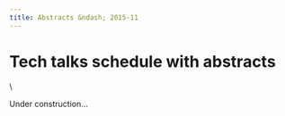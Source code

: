 ```yaml
---
title: Abstracts &ndash; 2015-11
---
```




  <style>
  h2.first {
    margin-top: 1em;
    border-bottom: 2px solid #BBB;
  }
  h2 {
    margin-top: 3em;
    border-bottom: 2px solid #BBB;
  }
  </style>



# Tech talks schedule with abstracts

\



Under construction...

  <!--

## Optimizing Audio Content Delivery at Scale {#gustavsson .first}

>| *<u>Speaker</u>: Niklas Gustavsson (Spotify)*
>| *<u>Time</u>: Monday, 26/1, 12.00 - 13.00*

▶ [Slides](http://www.cse.chalmers.se/~laurako/links/spotify.pdf)

Spotify delivers, and this is the technical term, a shitload of audio
content to its users. And we want to do so with low perceived latency
and good audio quality. As the number of users increases, lives in
ever more remote regions and in more heterogeneous device and network
environments, this has turned into quite a challenge.

This talk will go into detail on these challenges, and the designs
aimed at keeping the Spotify user experience getting ever better. This
includes how the internal audio pipeline works and some of the
optimizations in place to make it perform even under the worst
conditions.



## Designing the Epiphany Parallel Processor: Standing on the Shoulders of Giants with Blinders in Place {#olofsson}

  <img src="parallella.png" alt="Parallella board" width="22%" class="talk-img">

>| *<u>Speaker</u>: Andreas Olofsson (Adapteva)*
>| *<u>Time</u>: Monday, 2/2, 12.00 - 13.00*

▶ [Slides](olofsson_adapteva.pdf)

In 2008 I left my long time employer (Analog Devices) to start a
company with a mission to build a new type of parallel computer. This talk
will present the inspiration, design philosophy, mistakes, success,
iterations and surprises encountered in designing the Epiphany computer
architecture, four generations of Epiphany chips, and the $99 Parallella
credit card sized "supercomputer" project.



## Embedded High-Performance Processing -- Challenges in Long-Lifetime Applications {#ahlander}

>| *<u>Speaker</u>: Anders Åhlander (Saab)*
>| *<u>Time</u>: Monday, 9/2, 12.00 - 13.00*

▶ [Slides](http://www.cse.chalmers.se/~laurako/links/saab.pdf)

There is typically a mismatch between the life time of a processing technology generation and the life time of a sensor application. For instance, a radar application may have a life span of 20 years, which translates to many generations of processing technology. This imposes several interesting problems.

This talk will focus on how to get engineer efficient development/maintenance of long-lifetime embedded high-performance applications. How do we handle the mismatch in life time, can we efficiently exploit the evolving processor architectures for functional growth and increased system performance, what possibilities for higher engineering efficiency arise when computational performance increases, etc.?



## Safe and Secure Programming Using SPARK {#wallenburg}

  <img src="http://www.adacore.com/uploads/customers/project-atc.jpg" alt="SPARK" width="25%" class="talk-img">

>| *<u>Speaker</u>: Angela Wallenburg (Altran UK)*
>| *<u>Time</u>: Monday, 16/2, 12.00 - 13.00*

▶ [Slides](wallenburg_altran.pdf)

Sometimes software really has to work. SPARK is a programming language, a verification toolset and a design method which, taken together, ensure that ultra-low defect software can be deployed. By design, the SPARK language is immune to many programming language vulnerabilities (such as those listed by NIST/CWE/SANS). Under the hood, the SPARK static analysis tools use formal verification (automatic mathematical proof).

Generally formal verification is rarely used in industry due to its high cost and level of skill required. However, over the past 25 years SPARK has been applied worldwide in a range of industrial applications. A few examples include Rolls Royce Trent (engine control), EuroFighter Typhoon (military aircraft), and NATS iFACTS (air traffic control). Recently, SPARK has been attributed the reason of success for the Vermont Tech CubeSat, the only one that is still fully operational of NASA’s 2013 launch of 11 mini satellites (ELaNa project).

During this talk you will learn about the rationale of SPARK. We will cover topics such as strong typing, unambiguous semantics, modular verification, contracts, the verifying compiler, scalability, powerful static analysis, combination of test and proof, and cost-competitive development of software to regulations (such as DO-178C).



## Real Time Deformation in Need for Speed™ {#brinck}

  <img src="nfs.png" alt="Need for Speed™" width="25%" class="talk-img">

>| *<u>Speaker</u>: Andreas Brinck (EA Ghost)*
>| *<u>Time</u>: Monday, 23/2, 12.00 - 13.00*

We will showcase how we're using a FEM simulation implemented in compute shaders to apply controlled large scale deformations to a vehicle. The presentation will cover the FEM simulation, mesh generation, and explain how this is used to control the visual representation of a vehicle in the next Need for Speed™.



## Model Driven Development in Automotive Mechatronics {#lantz}

>| *<u>Speaker</u>: Jonn Lantz (Volvo Cars)*
>| *<u>Time</u>: <span class="red">Tuesday, 3/3</span>, 12.00 - 13.00*

▶ [Slides](http://www.cse.chalmers.se/~laurako/links/volvo.pptx)

The automotive industry today is transforming rapidly, in a way similar to the telecom when the millennia was young. The amount of code in cars in growing exponentially with time, and a modern premium car can have over 100 ECUs (embedded computers) in a complex network, with numerous sensors, mechatronic devices and external connections. The new hybrid cars are even more complex. Thus, the challenge is not the same as in the telecom industry, as the car is highly mechanized. Many systems in the car involve feedback loops depending on mechanics, from simple actuators as mirrors to advanced torque control keeping the vehicle on track. As most of these systems involve software they have to be developed using incremental methods. It is impossible to specify the functionality before it has been developed. Hence, “agile” methods are often practiced. However, mechanical devices cannot be developed in this flexible way. They have to be specified and ordered. The solution is to develop software using “plant models”, models of the (assumed) physical system, which are used in test benches and virtual environments – where the software can be tested. Another important aspect of modelling is that the abstraction allows non software experts, as mechanics/electronics engineers, to develop software. Hence, a strategy has formed where almost the complete software related system is developed using models – of software, hardware, communication, environment, etc. The current challenge is to adopt this strategy more to “agile” methods on system (car) level, with fast and reliable feedback from design updates. Historically, model based development has been used mainly for design or descriptive purposes and the change involves a significant “mind shift” for companies, tool vendors and researchers, and lot of new development of tools and frameworks is still required.



## Testing the Hard Stuff {#hughes}

>| *<u>Speaker</u>: John Hughes (QuviQ)*
>| *<u>Time</u>: Monday, 9/3, 12.00 - 13.00*

▶ [Slides](hughes_quviq.pptx)

In this talk, which is based on presentations I have given many times at
industry conferences, I will show how QuickCheck can be used to test
traditional imperative code written in C, as well as functional code in
Erlang, and I will talk about our experiences applying it to embedded
software for Volvo Cars and tricky cases like race conditions that
regularly brought down Klarna’s servers. I’m not going to assume any
knowledge of functional programming, so this talk should be accessible to
all.

Come and hear about our experiences of putting FP research to work!



## CRDT sets from paper to product {#brown}

>| *<u>Speaker</u>: Russell Brown (Basho Technologies)*
>| *<u>Time</u>: Wednesday, May 27, 15.15 - 16.15*

▶ [Slides](brown_basho.pdf)

An experience report of taking an academic paper and putting it
into a commercial product. In this instance an [INRIA tech report](https://hal.inria.fr/inria-00555588)
on eventually consistent data types and [Bashos's Riak Database](http://basho.com/riak/).

  -->

